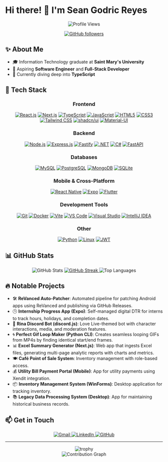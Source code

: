# Hi there! 👋 I'm Sean Godric Reyes

<div align="center">
  <img src="https://komarev.com/ghpvc/?username=PizzaSpark&style=flat-square&color=blue" alt="Profile Views"/>
  
  [![GitHub followers](https://img.shields.io/github/followers/PizzaSpark?label=Follow&style=social)](https://github.com/PizzaSpark)
</div>

## ✨ About Me

- 🎓 Information Technology graduate at **Saint Mary's University**
- 💼 Aspiring **Software Engineer** and **Full-Stack Developer**
- 🌱 Currently diving deep into **TypeScript**

## 🚀 Tech Stack

<div align="center">

  <h3>Frontend</h3>
  <p>
    <a href="#"><img src="https://img.shields.io/badge/React-20232A?style=for-the-badge&logo=react&logoColor=61DAFB" alt="React.js"/></a>
    <a href="#"><img src="https://img.shields.io/badge/Next.js-000000?style=for-the-badge&logo=nextdotjs&logoColor=white" alt="Next.js"/></a>
    <a href="#"><img src="https://img.shields.io/badge/TypeScript-007ACC?style=for-the-badge&logo=typescript&logoColor=white" alt="TypeScript"/></a>
    <a href="#"><img src="https://img.shields.io/badge/JavaScript-F7DF1E?style=for-the-badge&logo=javascript&logoColor=black" alt="JavaScript"/></a>
    <a href="#"><img src="https://img.shields.io/badge/HTML5-E34F26?style=for-the-badge&logo=html5&logoColor=white" alt="HTML5"/></a>
    <a href="#"><img src="https://img.shields.io/badge/CSS3-1572B6?style=for-the-badge&logo=css3&logoColor=white" alt="CSS3"/></a>
    <a href="#"><img src="https://img.shields.io/badge/Tailwind_CSS-38B2AC?style=for-the-badge&logo=tailwind-css&logoColor=white" alt="Tailwind CSS"/></a>
    <a href="#"><img src="https://img.shields.io/badge/shadcn/ui-000000?style=for-the-badge&logo=shadcnui&logoColor=white" alt="shadcn/ui"/></a>
    <a href="#"><img src="https://img.shields.io/badge/Material--UI-0081CB?style=for-the-badge&logo=material-ui&logoColor=white" alt="Material-UI"/></a>
  </p>
  
  <h3>Backend</h3>
  <p>
    <a href="#"><img src="https://img.shields.io/badge/Node.js-43853D?style=for-the-badge&logo=node.js&logoColor=white" alt="Node.js"/></a>
    <a href="#"><img src="https://img.shields.io/badge/Express.js-404D59?style=for-the-badge&logo=express&logoColor=white" alt="Express.js"/></a>
    <a href="#"><img src="https://img.shields.io/badge/Fastify-000000?style=for-the-badge&logo=fastify&logoColor=white" alt="Fastify"/></a>
    <a href="#"><img src="https://img.shields.io/badge/.NET-5C2D91?style=for-the-badge&logo=.net&logoColor=white" alt=".NET"/></a>
    <a href="#"><img src="https://img.shields.io/badge/C%23-239120?style=for-the-badge&logo=c-sharp&logoColor=white" alt="C#"/></a>
    <a href="#"><img src="https://img.shields.io/badge/FastAPI-009688?style=for-the-badge&logo=fastapi&logoColor=white" alt="FastAPI"/></a>
  </p>
  
  <h3>Databases</h3>
  <p>
    <a href="#"><img src="https://img.shields.io/badge/MySQL-005C84?style=for-the-badge&logo=mysql&logoColor=white" alt="MySQL"/></a>
    <a href="#"><img src="https://img.shields.io/badge/PostgreSQL-316192?style=for-the-badge&logo=postgresql&logoColor=white" alt="PostgreSQL"/></a>
    <a href="#"><img src="https://img.shields.io/badge/MongoDB-4EA94B?style=for-the-badge&logo=mongodb&logoColor=white" alt="MongoDB"/></a>
    <a href="#"><img src="https://img.shields.io/badge/SQLite-003B57?style=for-the-badge&logo=sqlite&logoColor=white" alt="SQLite"/></a>
  </p>
  
  <h3>Mobile & Cross-Platform</h3>
  <p>
    <a href="#"><img src="https://img.shields.io/badge/React_Native-20232A?style=for-the-badge&logo=react&logoColor=61DAFB" alt="React Native"/></a>
    <a href="#"><img src="https://img.shields.io/badge/Expo-000020?style=for-the-badge&logo=expo&logoColor=white" alt="Expo"/></a>
    <a href="#"><img src="https://img.shields.io/badge/Flutter-02569B?style=for-the-badge&logo=flutter&logoColor=white" alt="Flutter"/></a>
  </p>
  
  <h3>Development Tools</h3>
  <p>
    <a href="#"><img src="https://img.shields.io/badge/GIT-E44C30?style=for-the-badge&logo=git&logoColor=white" alt="Git"/></a>
    <a href="#"><img src="https://img.shields.io/badge/Docker-2496ED?style=for-the-badge&logo=docker&logoColor=white" alt="Docker"/></a>
    <a href="#"><img src="https://img.shields.io/badge/Vite-646CFF?style=for-the-badge&logo=vite&logoColor=white" alt="Vite"/></a>
    <a href="#"><img src="https://img.shields.io/badge/VS_Code-007ACC?style=for-the-badge&logo=visual-studio-code&logoColor=white" alt="VS Code"/></a>
    <a href="#"><img src="https://img.shields.io/badge/Visual_Studio-5C2D91?style=for-the-badge&logo=visual-studio&logoColor=white" alt="Visual Studio"/></a>
    <a href="#"><img src="https://img.shields.io/badge/IntelliJ_IDEA-000000?style=for-the-badge&logo=intellij-idea&logoColor=white" alt="IntelliJ IDEA"/></a>
  </p>
  
  <h3>Other</h3>
  <p>
    <a href="#"><img src="https://img.shields.io/badge/Python-3776AB?style=for-the-badge&logo=python&logoColor=white" alt="Python"/></a>
    <a href="#"><img src="https://img.shields.io/badge/Linux-FCC624?style=for-the-badge&logo=linux&logoColor=black" alt="Linux"/></a>
    <a href="#"><img src="https://img.shields.io/badge/JWT-000000?style=for-the-badge&logo=JSON%20web%20tokens&logoColor=white" alt="JWT"/></a>
  </p>
</div>

## 📊 GitHub Stats

<div align="center">
  <img src="https://github-readme-stats.vercel.app/api?username=PizzaSpark&show_icons=true&theme=radical" alt="GitHub Stats" />
  <a href="https://git.io/streak-stats">
    <img src="https://github-readme-streak-stats-eight.vercel.app/?user=PizzaSpark&theme=radical&hide_border=false" alt="GitHub Streak" />
  </a>
  <img src="https://github-readme-stats.vercel.app/api/top-langs/?username=PizzaSpark&layout=compact&theme=radical" alt="Top Languages" />
</div>

## 🔥 Notable Projects

- 🛠️ **ReVanced Auto-Patcher**: Automated pipeline for patching Android apps using ReVanced and publishing via GitHub Releases.
- 🕒 **Internship Progress App (Expo)**: Self-managed digital DTR for interns to track hours, holidays, and completion dates.
- 🤖 **Rina Discord Bot (discord.js)**: Love Live-themed bot with character interactions, media, and moderation features.
- 🌀 **Perfect Gif Loop Maker (Python CLI)**: Creates seamless looping GIFs from MP4s by finding identical start/end frames.
- 📊 **Excel Summary Generator (Next.js)**: Web app that ingests Excel files, generating multi-page analytic reports with charts and metrics.
- 🍽️ **Café Point of Sale System**: Inventory management with role-based access.
- 💰 **Utility Bill Payment Portal (Mobile)**: App for utility payments using Xendit integration.
- 📦 **Inventory Management System (WinForms)**: Desktop application for tracking inventory.
- 📚 **Legacy Data Processing System (Desktop)**: App for maintaining historical business records.

## 📫 Get in Touch

<div align="center">
  <a href="mailto:seangodricfreyes@gmail.com">
    <img src="https://img.shields.io/badge/Gmail-D14836?style=for-the-badge&logo=gmail&logoColor=white" alt="Gmail"/>
  </a>
  <a href="https://linkedin.com/in/sean-godric-reyes">
    <img src="https://img.shields.io/badge/LinkedIn-0077B5?style=for-the-badge&logo=linkedin&logoColor=white" alt="LinkedIn"/>
  </a>
  <a href="https://github.com/PizzaSpark">
    <img src="https://img.shields.io/badge/GitHub-100000?style=for-the-badge&logo=github&logoColor=white" alt="GitHub"/>
  </a>
</div>

---

<div align="center">
  <img src="https://github-profile-trophy.vercel.app/?username=PizzaSpark&theme=radical&row=1" alt="trophy" />
</div>

<div align="center">
  <img src="https://github-readme-activity-graph.vercel.app/graph?username=PizzaSpark&theme=radical" alt="Contribution Graph" />
</div>
